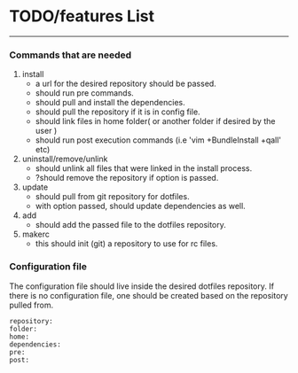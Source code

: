 # TODO/features List
-----------
### Commands that are needed
  1. install
      - a url for the desired repository should be passed.
      - should run pre commands.
      - should pull and install the dependencies.
      - should pull the repository if it is in config file.
      - should link files in home folder( or another folder if desired by the user )
      - should run post execution commands (i.e 'vim +BundleInstall +qall' etc)
  2. uninstall/remove/unlink
      - should unlink all files that were linked in the install process.
      - ?should remove the repository if option is passed.
  3. update
      - should pull from git repository for dotfiles.
      - with option passed, should update dependencies as well.
  4. add
      - should add the passed file to the dotfiles repository.
  5. makerc
      - this should init (git) a repository to use for rc files.

### Configuration file
The configuration file should live inside the desired dotfiles repository.
If there is no configuration file, one should be created based on the repository pulled from.

    repository:
    folder:
    home:
    dependencies:
    pre:
    post:
